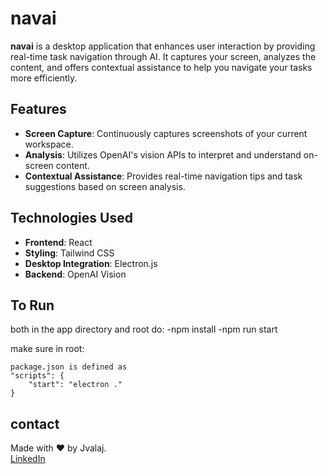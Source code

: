 # navai

**navai** is a desktop application that enhances user interaction by providing real-time task navigation through AI. It captures your screen, analyzes the content, and offers contextual assistance to help you navigate your tasks more efficiently.

## Features

- **Screen Capture**: Continuously captures screenshots of your current workspace.
- **Analysis**: Utilizes OpenAI's vision APIs to interpret and understand on-screen content.
- **Contextual Assistance**: Provides real-time navigation tips and task suggestions based on screen analysis.

## Technologies Used

- **Frontend**: React
- **Styling**: Tailwind CSS
- **Desktop Integration**: Electron.js
- **Backend**: OpenAI Vision

## To Run
both in the app directory and root do:
-npm install 
-npm run start

make sure in root:
```
package.json is defined as
"scripts": {
    "start": "electron ."
}
```
## contact

Made with ❤️ by Jvalaj.  
[LinkedIn](https://www.linkedin.com/in/jvalaj/)
